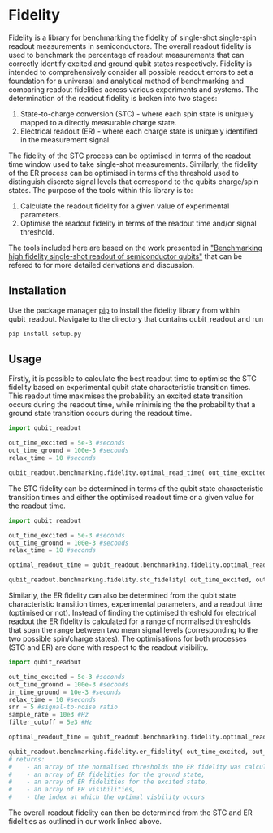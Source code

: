 # Fidelity

Fidelity is a library for benchmarking the fidelity of single-shot single-spin readout measurements in semiconductors. The overall readout fidelity is used to benchmark the percentage of readout measurements that can correctly identify excited and ground qubit states respectively. Fidelity is intended to comprehensively consider all possible readout errors to set a foundation for a universal and analytical method of benchmarking and comparing readout fidelities across various experiments and systems. The determination of the readout fidelity is broken into two stages:
1. State-to-charge conversion (STC) - where each spin state is uniquely mapped to a directly measurable charge state.
2. Electrical readout (ER) - where each charge state is uniquely identified in the measurement signal.

The fidelity of the STC process can be optimised in terms of the readout time window used to take single-shot measurements. Similarly, the fidelity of the ER process can be optimised in terms of the threshold used to distinguish discrete signal levels that correspond to the qubits charge/spin states. The purpose of the tools within this library is to:
1. Calculate the readout fidelity for a given value of experimental parameters.
2. Optimise the readout fidelity in terms of the readout time and/or signal threshold. 

The tools included here are based on the work presented in ["Benchmarking high fidelity single-shot readout of semiconductor qubits"](https://iopscience.iop.org/article/10.1088/1367-2630/ab242c) that can be refered to for more detailed derivations and discussion.

## Installation

Use the package manager [pip](https://pip.pypa.io/en/stable/) to install the fidelity library from within qubit_readout. Navigate to the directory that contains qubit_readout and run

```bash
pip install setup.py
```

## Usage

Firstly, it is possible to calculate the best readout time to optimise the STC fidelity based on experimental qubit state characteristic transition times. This readout time maximises the probability an excited state transition occurs during the readout time, while minimising the the probability that a ground state transition occurs during the readout time.

```python
import qubit_readout

out_time_excited = 5e-3 #seconds
out_time_ground = 100e-3 #seconds
relax_time = 10 #seconds

qubit_readout.benchmarking.fidelity.optimal_read_time( out_time_excited, out_time_ground, relax_time ) # returns the optimal readout time in seconds 
```

The STC fidelity can be determined in terms of the qubit state characteristic transition times and either the optimised readout time or a given value for the readout time. 

```python
import qubit_readout

out_time_excited = 5e-3 #seconds
out_time_ground = 100e-3 #seconds
relax_time = 10 #seconds

optimal_readout_time = qubit_readout.benchmarking.fidelity.optimal_read_time( out_time_excited, out_time_ground, relax_time )

qubit_readout.benchmarking.fidelity.stc_fidelity( out_time_excited, out_time_ground, relax_time, readout_time = optimal_readout_time ) # returns a STC fidelity for both the ground and excited state
```

Similarly, the ER fidelity can also be determined from the qubit state characteristic transition times, experimental parameters, and a readout time (optimised or not). Instead of finding the optimised threshold for electrical readout the ER fidelity is calculated for a range of normalised thresholds that span the range between two mean signal levels (corresponding to the two possible spin/charge states).
The optimisations for both processes (STC and ER) are done with respect to the readout visibility.

```python
import qubit_readout

out_time_excited = 5e-3 #seconds
out_time_ground = 100e-3 #seconds
in_time_ground = 10e-3 #seconds
relax_time = 10 #seconds
snr = 5 #signal-to-noise ratio
sample_rate = 10e3 #Hz
filter_cutoff = 5e3 #Hz

optimal_readout_time = qubit_readout.benchmarking.fidelity.optimal_read_time( out_time_excited, out_time_ground, relax_time )

qubit_readout.benchmarking.fidelity.er_fidelity( out_time_excited, out_time_ground, relax_time, readout_time = optimal_readout_time ) 
# returns:
#    - an array of the normalised thresholds the ER fidelity was calculated for,
#    - an array of ER fidelities for the ground state,
#    - an array of ER fidelities for the excited state,
#    - an array of ER visibilities,
#    - the index at which the optimal visbility occurs
```

The overall readout fidelity can then be determined from the STC and ER fidelities as outlined in our work linked above.